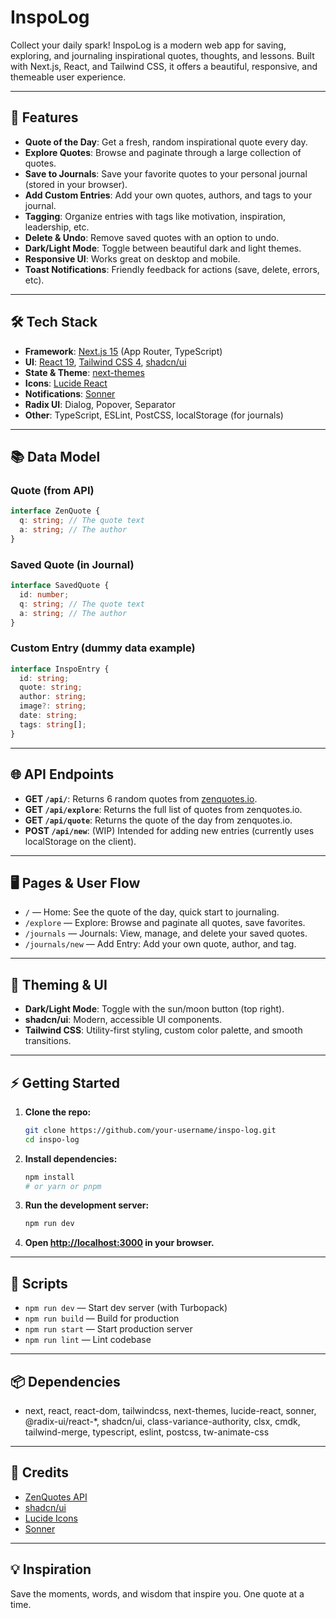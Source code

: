 # InspoLog

Collect your daily spark! InspoLog is a modern web app for saving, exploring, and journaling inspirational quotes, thoughts, and lessons. Built with Next.js, React, and Tailwind CSS, it offers a beautiful, responsive, and themeable user experience.

---

## 🚀 Features

- **Quote of the Day**: Get a fresh, random inspirational quote every day.
- **Explore Quotes**: Browse and paginate through a large collection of quotes.
- **Save to Journals**: Save your favorite quotes to your personal journal (stored in your browser).
- **Add Custom Entries**: Add your own quotes, authors, and tags to your journal.
- **Tagging**: Organize entries with tags like motivation, inspiration, leadership, etc.
- **Delete & Undo**: Remove saved quotes with an option to undo.
- **Dark/Light Mode**: Toggle between beautiful dark and light themes.
- **Responsive UI**: Works great on desktop and mobile.
- **Toast Notifications**: Friendly feedback for actions (save, delete, errors, etc).

---

## 🛠️ Tech Stack

- **Framework**: [Next.js 15](https://nextjs.org/) (App Router, TypeScript)
- **UI**: [React 19](https://react.dev/), [Tailwind CSS 4](https://tailwindcss.com/), [shadcn/ui](https://ui.shadcn.com/)
- **State & Theme**: [next-themes](https://github.com/pacocoursey/next-themes)
- **Icons**: [Lucide React](https://lucide.dev/)
- **Notifications**: [Sonner](https://sonner.emilkowal.ski/)
- **Radix UI**: Dialog, Popover, Separator
- **Other**: TypeScript, ESLint, PostCSS, localStorage (for journals)

---

## 📚 Data Model

### Quote (from API)
```ts
interface ZenQuote {
  q: string; // The quote text
  a: string; // The author
}
```

### Saved Quote (in Journal)
```ts
interface SavedQuote {
  id: number;
  q: string; // The quote text
  a: string; // The author
}
```

### Custom Entry (dummy data example)
```ts
interface InspoEntry {
  id: string;
  quote: string;
  author: string;
  image?: string;
  date: string;
  tags: string[];
}
```

---

## 🌐 API Endpoints

- **GET `/api/`**: Returns 6 random quotes from [zenquotes.io](https://zenquotes.io/).
- **GET `/api/explore`**: Returns the full list of quotes from zenquotes.io.
- **GET `/api/quote`**: Returns the quote of the day from zenquotes.io.
- **POST `/api/new`**: (WIP) Intended for adding new entries (currently uses localStorage on the client).

---

## 🖥️ Pages & User Flow

- `/` — Home: See the quote of the day, quick start to journaling.
- `/explore` — Explore: Browse and paginate all quotes, save favorites.
- `/journals` — Journals: View, manage, and delete your saved quotes.
- `/journals/new` — Add Entry: Add your own quote, author, and tag.

---

## 🎨 Theming & UI

- **Dark/Light Mode**: Toggle with the sun/moon button (top right).
- **shadcn/ui**: Modern, accessible UI components.
- **Tailwind CSS**: Utility-first styling, custom color palette, and smooth transitions.

---

## ⚡ Getting Started

1. **Clone the repo:**
   ```bash
   git clone https://github.com/your-username/inspo-log.git
   cd inspo-log
   ```
2. **Install dependencies:**
   ```bash
   npm install
   # or yarn or pnpm
   ```
3. **Run the development server:**
   ```bash
   npm run dev
   ```
4. **Open [http://localhost:3000](http://localhost:3000) in your browser.**

---

## 📝 Scripts

- `npm run dev` — Start dev server (with Turbopack)
- `npm run build` — Build for production
- `npm run start` — Start production server
- `npm run lint` — Lint codebase

---

## 📦 Dependencies

- next, react, react-dom, tailwindcss, next-themes, lucide-react, sonner, @radix-ui/react-*, shadcn/ui, class-variance-authority, clsx, cmdk, tailwind-merge, typescript, eslint, postcss, tw-animate-css

---

## 🙏 Credits

- [ZenQuotes API](https://zenquotes.io/)
- [shadcn/ui](https://ui.shadcn.com/)
- [Lucide Icons](https://lucide.dev/)
- [Sonner](https://sonner.emilkowal.ski/)

---

## 💡 Inspiration

Save the moments, words, and wisdom that inspire you. One quote at a time.
